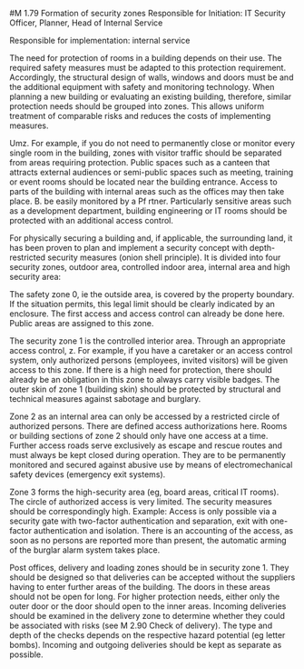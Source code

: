 #M 1.79 Formation of security zones
Responsible for Initiation: IT Security Officer, Planner, Head of Internal Service

Responsible for implementation: internal service

The need for protection of rooms in a building depends on their use. The required safety measures must be adapted to this protection requirement. Accordingly, the structural design of walls, windows and doors must be and the additional equipment with safety and monitoring technology. When planning a new building or evaluating an existing building, therefore, similar protection needs should be grouped into zones. This allows uniform treatment of comparable risks and reduces the costs of implementing measures.

Umz. For example, if you do not need to permanently close or monitor every single room in the building, zones with visitor traffic should be separated from areas requiring protection. Public spaces such as a canteen that attracts external audiences or semi-public spaces such as meeting, training or event rooms should be located near the building entrance. Access to parts of the building with internal areas such as the offices may then take place. B. be easily monitored by a Pf rtner. Particularly sensitive areas such as a development department, building engineering or IT rooms should be protected with an additional access control.

For physically securing a building and, if applicable, the surrounding land, it has been proven to plan and implement a security concept with depth-restricted security measures (onion shell principle). It is divided into four security zones, outdoor area, controlled indoor area, internal area and high security area:



The safety zone 0, ie the outside area, is covered by the property boundary. If the situation permits, this legal limit should be clearly indicated by an enclosure. The first access and access control can already be done here. Public areas are assigned to this zone.

The security zone 1 is the controlled interior area. Through an appropriate access control, z. For example, if you have a caretaker or an access control system, only authorized persons (employees, invited visitors) will be given access to this zone. If there is a high need for protection, there should already be an obligation in this zone to always carry visible badges. The outer skin of zone 1 (building skin) should be protected by structural and technical measures against sabotage and burglary.

Zone 2 as an internal area can only be accessed by a restricted circle of authorized persons. There are defined access authorizations here. Rooms or building sections of zone 2 should only have one access at a time. Further access roads serve exclusively as escape and rescue routes and must always be kept closed during operation. They are to be permanently monitored and secured against abusive use by means of electromechanical safety devices (emergency exit systems).

Zone 3 forms the high-security area (eg, board areas, critical IT rooms). The circle of authorized access is very limited. The security measures should be correspondingly high. Example: Access is only possible via a security gate with two-factor authentication and separation, exit with one-factor authentication and isolation. There is an accounting of the access, as soon as no persons are reported more than present, the automatic arming of the burglar alarm system takes place.

Post offices, delivery and loading zones should be in security zone 1. They should be designed so that deliveries can be accepted without the suppliers having to enter further areas of the building. The doors in these areas should not be open for long. For higher protection needs, either only the outer door or the door should open to the inner areas. Incoming deliveries should be examined in the delivery zone to determine whether they could be associated with risks (see M 2.90 Check of delivery). The type and depth of the checks depends on the respective hazard potential (eg letter bombs). Incoming and outgoing deliveries should be kept as separate as possible.



